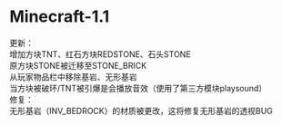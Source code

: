 # Minecraft-1.1
更新：<br>
增加方块TNT、红石方块REDSTONE、石头STONE<br>
原方块STONE被迁移至STONE_BRICK<br>
从玩家物品栏中移除基岩、无形基岩<br>
当方块被破环/TNT被引爆是会播放音效（使用了第三方模块playsound）<br>
修复：<br>
无形基岩（INV_BEDROCK）的材质被更改，这将修复无形基岩的透视BUG
